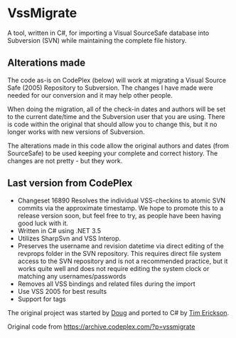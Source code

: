 # VssMigrate
A tool, written in C#, for importing a Visual SourceSafe database into Subversion (SVN) while maintaining the complete file history.

## Alterations made
The code as-is on CodePlex (below) will work at migrating a Visual Source Safe (2005) Repository to Subversion. The changes I have made were needed for our conversion and it may help other people.

When doing the migration, all of the check-in dates and authors will be set to the current date/time and the Subversion user that you are using. There is code within the original that should allow you to change this, but it no longer works with new versions of Subversion.

The alterations made in this code allow the original authors and dates (from SourceSafe) to be used keeping your complete and correct history. The changes are not pretty - but they work.

## Last version from CodePlex

* Changeset 16890 Resolves the individual VSS-checkins to atomic SVN commits via the approximate timestamp. We hope to promote this to a release version soon, but feel free to try, as people have been having good luck with it.
* Written in C# using .NET 3.5
* Utilizes SharpSvn and VSS Interop.
* Preserves the username and revision datetime via direct editing of the revprops folder in the SVN repository. This requires direct file system access to the SVN repository and is not a recommended practice, but it works quite well and does not require editing the system clock or matching any usernames/passwords
* Removes all VSS bindings and related files during the import
* Use VSS 2005 for best results
* Support for tags

The original project was started by [Doug](http://www.poweradmin.com/sourcecode/vssmigrate.aspx) and ported to C# by [Tim Erickson](http://www.codeplex.com/site/users/view/timerickson).

Original code from https://archive.codeplex.com/?p=vssmigrate
